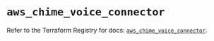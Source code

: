 # `aws_chime_voice_connector`

Refer to the Terraform Registry for docs: [`aws_chime_voice_connector`](https://registry.terraform.io/providers/hashicorp/aws/5.83.0/docs/resources/chime_voice_connector).
